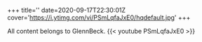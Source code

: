 +++
title=''
date=2020-09-17T22:30:01Z
cover='https://i.ytimg.com/vi/PSmLqfaJxE0/hqdefault.jpg'
+++

All content belongs to GlennBeck.
{{< youtube PSmLqfaJxE0 >}}
